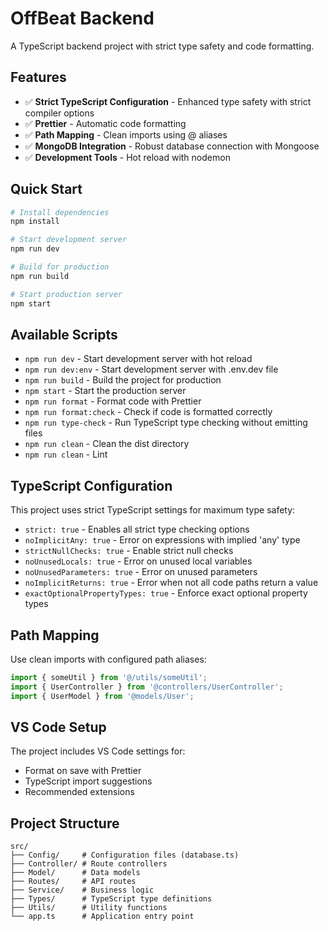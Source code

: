 # OffBeat Backend

A TypeScript backend project with strict type safety and code formatting.

## Features

- ✅ **Strict TypeScript Configuration** - Enhanced type safety with strict compiler options
- ✅ **Prettier** - Automatic code formatting
- ✅ **Path Mapping** - Clean imports using @ aliases
- ✅ **MongoDB Integration** - Robust database connection with Mongoose
- ✅ **Development Tools** - Hot reload with nodemon

## Quick Start

```bash
# Install dependencies
npm install

# Start development server
npm run dev

# Build for production
npm run build

# Start production server
npm start
```

## Available Scripts

- `npm run dev` - Start development server with hot reload
- `npm run dev:env` - Start development server with .env.dev file
- `npm run build` - Build the project for production
- `npm start` - Start the production server
- `npm run format` - Format code with Prettier
- `npm run format:check` - Check if code is formatted correctly
- `npm run type-check` - Run TypeScript type checking without emitting files
- `npm run clean` - Clean the dist directory
- `npm run clean` - Lint

## TypeScript Configuration

This project uses strict TypeScript settings for maximum type safety:

- `strict: true` - Enables all strict type checking options
- `noImplicitAny: true` - Error on expressions with implied 'any' type
- `strictNullChecks: true` - Enable strict null checks
- `noUnusedLocals: true` - Error on unused local variables
- `noUnusedParameters: true` - Error on unused parameters
- `noImplicitReturns: true` - Error when not all code paths return a value
- `exactOptionalPropertyTypes: true` - Enforce exact optional property types

## Path Mapping

Use clean imports with configured path aliases:

```typescript
import { someUtil } from '@/utils/someUtil';
import { UserController } from '@controllers/UserController';
import { UserModel } from '@models/User';
```

## VS Code Setup

The project includes VS Code settings for:

- Format on save with Prettier
- TypeScript import suggestions
- Recommended extensions

## Project Structure

```
src/
├── Config/     # Configuration files (database.ts)
├── Controller/ # Route controllers
├── Model/      # Data models
├── Routes/     # API routes
├── Service/    # Business logic
├── Types/      # TypeScript type definitions
├── Utils/      # Utility functions
└── app.ts      # Application entry point
```
